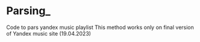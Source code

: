 # Parsing_
Code to pars yandex music playlist
This method works only on final version of Yandex music site (19.04.2023)
